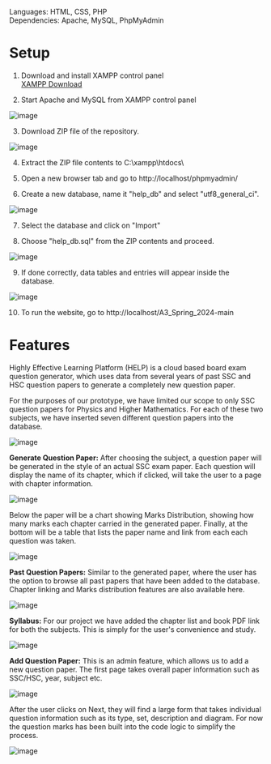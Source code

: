 Languages: HTML, CSS, PHP  
Dependencies: Apache, MySQL, PhpMyAdmin  

# Setup

1. Download and install XAMPP control panel  
[XAMPP Download](https://www.apachefriends.org/download.html)  

2. Start Apache and MySQL from XAMPP control panel

![image](https://github.com/Zannatul-Iftear/A3_Spring_2024/assets/125757015/8901ddcd-b6c2-4945-bacb-f403a536073e)

3. Download ZIP file of the repository.

![image](https://github.com/Zannatul-Iftear/A3_Spring_2024/assets/125757015/75e60aaf-acfa-4032-9c9c-9a1b179ceeb5)

4. Extract the ZIP file contents to C:\xampp\htdocs\

5. Open a new browser tab and go to http://localhost/phpmyadmin/

6. Create a new database, name it "help_db" and select "utf8_general_ci".

![image](https://github.com/Zannatul-Iftear/A3_Spring_2024/assets/125757015/b9be8c23-cc31-4aaa-8051-6322540f5301)

7. Select the database and click on "Import"

8. Choose "help_db.sql" from the ZIP contents and proceed.

![image](https://github.com/Zannatul-Iftear/A3_Spring_2024/assets/125757015/7618a9a0-7b92-40c6-84be-2804e6467783)

9. If done correctly, data tables and entries will appear inside the database.

![image](https://github.com/Zannatul-Iftear/A3_Spring_2024/assets/125757015/750987c0-5e32-47c5-b6b3-3a50119bcb45)

10. To run the website, go to http://localhost/A3_Spring_2024-main

# Features

Highly Effective Learning Platform (HELP) is a cloud based board exam question generator, which uses data from several years of past SSC and HSC question papers to generate a completely new question paper. 

For the purposes of our prototype, we have limited our scope to only SSC question papers for Physics and Higher Mathematics. For each of these two subjects, we have inserted seven different question papers into the database.

![image](https://github.com/Zannatul-Iftear/A3_Spring_2024/assets/125757015/764751f6-a586-4719-8071-3b9835da944a)

**Generate Question Paper:** After choosing the subject, a question paper will be generated in the style of an actual SSC exam paper. Each question will display the name of its chapter, which if clicked, will take the user to a page with chapter information. 

![image](https://github.com/Zannatul-Iftear/A3_Spring_2024/assets/125757015/a01b8e95-4cb2-4fda-bc0b-61c5ac5fea42)

Below the paper will be a chart showing Marks Distribution, showing how many marks each chapter carried in the generated paper. Finally, at the bottom will be a table that lists the paper name and link from each each question was taken.

![image](https://github.com/Zannatul-Iftear/A3_Spring_2024/assets/125757015/6d001b0f-07e4-438c-8668-22c0195864f2)

**Past Question Papers:** Similar to the generated paper, where the user has the option to browse all past papers that have been added to the database. Chapter linking and Marks distribution features are also available here.

![image](https://github.com/Zannatul-Iftear/A3_Spring_2024/assets/125757015/690b2c88-76bf-4ec5-9c58-55859ec8a15e)

**Syllabus:** For our project we have added the chapter list and book PDF link for both the subjects. This is simply for the user's convenience and study.

![image](https://github.com/Zannatul-Iftear/A3_Spring_2024/assets/125757015/92bdbbe4-8a03-4f8f-b9b0-e1dfeaa233bf)

**Add Question Paper:** This is an admin feature, which allows us to add a new question paper. The first page takes overall paper information such as SSC/HSC, year, subject etc. 

![image](https://github.com/Zannatul-Iftear/A3_Spring_2024/assets/125757015/d259d5d7-3319-4b04-902a-797f13d24bea)

After the user clicks on Next, they will find a large form that takes individual question information such as its type, set, description and diagram. For now the question marks has been built into the code logic to simplify the process.

![image](https://github.com/Zannatul-Iftear/A3_Spring_2024/assets/125757015/05035fd1-bcba-44f9-b561-c287447a0ade)

